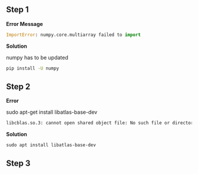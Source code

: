 ## Step 1
**Error Message**
```python
ImportError: numpy.core.multiarray failed to import
```
**Solution**

numpy has to be updated
```bash
pip install -U numpy
```

## Step 2
**Error**

sudo apt-get install libatlas-base-dev
```bash
libcblas.so.3: cannot open shared object file: No such file or directory
```

**Solution**

```
sudo apt install libatlas-base-dev
```

## Step 3
